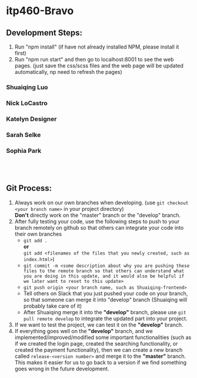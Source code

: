 # itp460-Bravo

## Development Steps:
1. Run "npm install" (if have not already installed NPM, please install it first)
2. Run "npm run start" and then go to localhost:8001 to see the web pages. (just save the css/scss files and the web page will be updated automatically, np need to refresh the pages)

### Shuaiqing Luo

### Nick LoCastro

### Katelyn Designer

### Sarah Selke

### Sophia Park

<br /><br />

## Git Process:
1. Always work on our own branches when developing. (use ```git checkout <your branch name>``` in your project directory)<br /> 
    **Don't** directly work on the "master" branch or the "develop" branch.
2. After fully testing your code, use the following steps to push to your branch remotely on github so that others can integrate your code into their own branches
    - ```git add .``` 
    <br />**or**
     <br /> ```git add <filenames of the files that you newly created, such as index.html>```)
    - ```git commit -m <some description about why you are pushing these files to the remote branch so that others can understand what you are doing in this update, and it would also be helpful if we later want to reset to this update>```
    - ```git push origin <your branch name, such as Shuaiqing-frontend>```
    - Tell others on Slack that you just pushed your code on your branch, so that someone can merge it into "develop" branch (Shuaiqing will probably take care of it)
    - After Shuaiqing merge it into the **"develop"** branch, please use ```git pull remote develop``` to integrate the updated part into your project.
3. If we want to test the project, we can test it on the **"develop"** branch. 
4. If everything goes well on the **"develop"** branch, and we implemented/improved/modified some important functionalities (such as if we created the login page, created the searching functionality, or created the payment functionality), then we can create a new branch called ```release-<version number>``` and merge it to the **"master"** branch. This makes it easier for us to go back to a version if we find something goes wrong in the future development.
